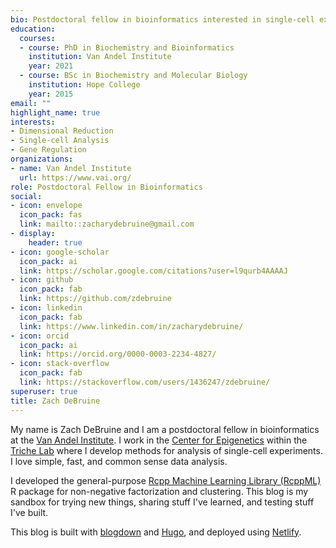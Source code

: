 ```yaml
---
bio: Postdoctoral fellow in bioinformatics interested in single-cell experiments and dimensional reduction. I love simple, fast, and common sense data analysis.
education:
  courses:
  - course: PhD in Biochemistry and Bioinformatics
    institution: Van Andel Institute
    year: 2021
  - course: BSc in Biochemistry and Molecular Biology
    institution: Hope College
    year: 2015
email: ""
highlight_name: true
interests:
- Dimensional Reduction
- Single-cell Analysis
- Gene Regulation
organizations:
- name: Van Andel Institute
  url: https://www.vai.org/
role: Postdoctoral Fellow in Bioinformatics
social:
- icon: envelope
  icon_pack: fas
  link: mailto::zacharydebruine@gmail.com
- display:
    header: true
- icon: google-scholar
  icon_pack: ai
  link: https://scholar.google.com/citations?user=l9qurb4AAAAJ
- icon: github
  icon_pack: fab
  link: https://github.com/zdebruine
- icon: linkedin
  icon_pack: fab
  link: https://www.linkedin.com/in/zacharydebruine/
- icon: orcid
  icon_pack: ai
  link: https://orcid.org/0000-0003-2234-4827/
- icon: stack-overflow
  icon_pack: fab
  link: https://stackoverflow.com/users/1436247/zdebruine/
superuser: true
title: Zach DeBruine
---
```


My name is Zach DeBruine and I am a postdoctoral fellow in bioinformatics at the [Van Andel Institute](https://www.vai.org/). I work in the [Center for Epigenetics](https://vari.vai.org/epigenetics/) within the [Triche Lab](https://trichelab.vai.org/) where I develop methods for analysis of single-cell experiments. I love simple, fast, and common sense data analysis.

I developed the general-purpose [Rcpp Machine Learning Library (RcppML)](https://github.com/zdebruine/RcppML) R package for non-negative factorization and clustering. This blog is my sandbox for trying new things, sharing stuff I've learned, and testing stuff I've built.

This blog is built with [blogdown](https://github.com/rstudio/blogdown) and [Hugo](https://gohugo.io/), and deployed using [Netlify](https://www.netlify.com/).
